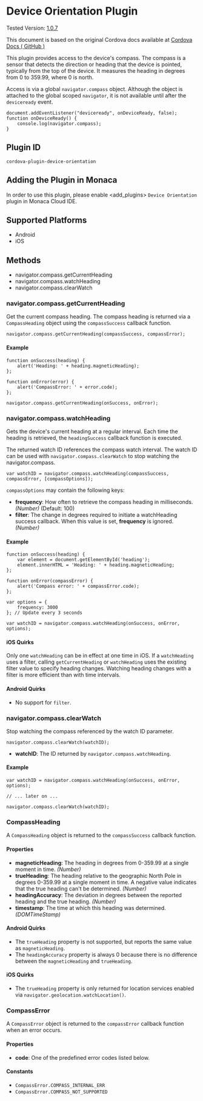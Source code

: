 Device Orientation Plugin
=========================

Tested Version:
[1.0.7](https://github.com/apache/cordova-plugin-device-orientation/releases/tag/1.0.7)

<div class="admonition note">

This document is based on the original Cordova docs available at
[Cordova Docs ( GitHub
)](https://github.com/apache/cordova-plugin-device-orientation)

</div>

This plugin provides access to the device's compass. The compass is a
sensor that detects the direction or heading that the device is pointed,
typically from the top of the device. It measures the heading in degrees
from 0 to 359.99, where 0 is north.

Access is via a global `navigator.compass` object. Although the object
is attached to the global scoped `navigator`, it is not available until
after the `deviceready` event.

``` {.sourceCode .javascript}
document.addEventListener("deviceready", onDeviceReady, false);
function onDeviceReady() {
    console.log(navigator.compass);
}
```

Plugin ID
---------

``` {.sourceCode .javascript}
cordova-plugin-device-orientation
```

Adding the Plugin in Monaca
---------------------------

In order to use this plugin, please enable &lt;add\_plugins&gt;
`Device Orientation` plugin in Monaca Cloud IDE.

Supported Platforms
-------------------

-   Android
-   iOS

Methods
-------

-   navigator.compass.getCurrentHeading
-   navigator.compass.watchHeading
-   navigator.compass.clearWatch

### navigator.compass.getCurrentHeading

Get the current compass heading. The compass heading is returned via a
`CompassHeading` object using the `compassSuccess` callback function.

``` {.sourceCode .javascript}
navigator.compass.getCurrentHeading(compassSuccess, compassError);
```

#### Example

``` {.sourceCode .javascript}
function onSuccess(heading) {
    alert('Heading: ' + heading.magneticHeading);
};

function onError(error) {
    alert('CompassError: ' + error.code);
};

navigator.compass.getCurrentHeading(onSuccess, onError);
```

### navigator.compass.watchHeading

Gets the device's current heading at a regular interval. Each time the
heading is retrieved, the `headingSuccess` callback function is
executed.

The returned watch ID references the compass watch interval. The watch
ID can be used with `navigator.compass.clearWatch` to stop watching the
navigator.compass.

``` {.sourceCode .javascript}
var watchID = navigator.compass.watchHeading(compassSuccess, compassError, [compassOptions]);
```

`compassOptions` may contain the following keys:

-   **frequency**: How often to retrieve the compass heading in
    milliseconds. *(Number)* (Default: 100)
-   **filter**: The change in degrees required to initiate a
    watchHeading success callback. When this value is set, **frequency**
    is ignored. *(Number)*

#### Example

``` {.sourceCode .javascript}
function onSuccess(heading) {
    var element = document.getElementById('heading');
    element.innerHTML = 'Heading: ' + heading.magneticHeading;
};

function onError(compassError) {
    alert('Compass error: ' + compassError.code);
};

var options = {
    frequency: 3000
}; // Update every 3 seconds

var watchID = navigator.compass.watchHeading(onSuccess, onError, options);
```

#### iOS Quirks

Only one `watchHeading` can be in effect at one time in iOS. If a
`watchHeading` uses a filter, calling `getCurrentHeading` or
`watchHeading` uses the existing filter value to specify heading
changes. Watching heading changes with a filter is more efficient than
with time intervals.

#### Android Quirks

-   No support for `filter`.

### navigator.compass.clearWatch

Stop watching the compass referenced by the watch ID parameter.

``` {.sourceCode .javascript}
navigator.compass.clearWatch(watchID);
```

-   **watchID**: The ID returned by `navigator.compass.watchHeading`.

#### Example

``` {.sourceCode .javascript}
var watchID = navigator.compass.watchHeading(onSuccess, onError, options);

// ... later on ...

navigator.compass.clearWatch(watchID);
```

### CompassHeading

A `CompassHeading` object is returned to the `compassSuccess` callback
function.

#### Properties

-   **magneticHeading**: The heading in degrees from 0-359.99 at a
    single moment in time. *(Number)*
-   **trueHeading**: The heading relative to the geographic North Pole
    in degrees 0-359.99 at a single moment in time. A negative value
    indicates that the true heading can't be determined. *(Number)*
-   **headingAccuracy**: The deviation in degrees between the reported
    heading and the true heading. *(Number)*
-   **timestamp**: The time at which this heading was determined.
    *(DOMTimeStamp)*

#### Android Quirks

-   The `trueHeading` property is not supported, but reports the same
    value as `magneticHeading`.
-   The `headingAccuracy` property is always 0 because there is no
    difference between the `magneticHeading` and `trueHeading`.

#### iOS Quirks

-   The `trueHeading` property is only returned for location services
    enabled via `navigator.geolocation.watchLocation()`.

### CompassError

A `CompassError` object is returned to the `compassError` callback
function when an error occurs.

#### Properties

-   **code**: One of the predefined error codes listed below.

#### Constants

-   `CompassError.COMPASS_INTERNAL_ERR`
-   `CompassError.COMPASS_NOT_SUPPORTED`

